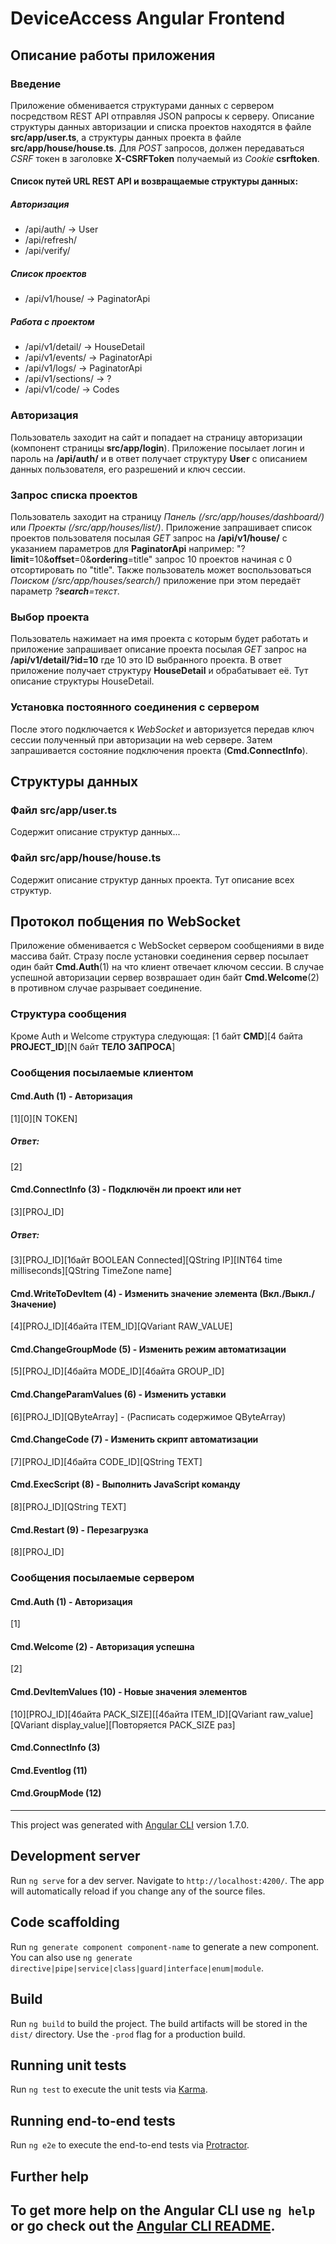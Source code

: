 # DeviceAccess Angular Frontend

## Описание работы приложения
### Введение
Приложение обменивается структурами данных с сервером посредством REST API отправляя JSON рапросы к серверу. Описание структуры данных авторизации и списка проектов находятся в файле **src/app/user.ts**, а структуры данных проекта в файле **src/app/house/house.ts**. Для _POST_ запросов, должен передаваться _CSRF_ токен в заголовке **X-CSRFToken** получаемый из _Cookie_ **csrftoken**.

#### Список путей URL REST API и возвращаемые структуры данных:
##### Авторизация
- /api/auth/ -> User
- /api/refresh/
- /api/verify/

##### Список проектов
- /api/v1/house/ -> PaginatorApi<House>
  
##### Работа с проектом
- /api/v1/detail/ -> HouseDetail
- /api/v1/events/ -> PaginatorApi<EventLog>
- /api/v1/logs/ -> PaginatorApi<Logs>
- /api/v1/sections/ -> ?
- /api/v1/code/ -> Codes

### Авторизация
Пользователь заходит на сайт и попадает на страницу авторизации (компонент страницы **src/app/login**). Приложение посылает логин и пароль на **/api/auth/** и в ответ получает структуру **User** c описанием данных пользователя, его разрешений и ключ сессии.

### Запрос списка проектов
Пользователь заходит на страницу _Панель (/src/app/houses/dashboard/)_ или _Проекты (/src/app/houses/list/)_. Приложение запрашивает список проектов пользователя посылая _GET_ запрос на **/api/v1/house/** с указанием параметров для **PaginatorApi** например: "?**limit**=10&**offset**=0&**ordering**=title" запрос 10 проектов начиная с 0 отсортировать по "title". Также пользователь может воспользоваться _Поиском (/src/app/houses/search/)_ приложение при этом передаёт параметр _?**search**=текст_.

### Выбор проекта
Пользователь нажимает на имя проекта с которым будет работать и приложение запрашивает описание проекта посылая _GET_ запрос на **/api/v1/detail/?id=10** где 10 это ID выбранного проекта. В ответ приложение получает структуру **HouseDetail** и обрабатывает её. Тут описание структуры HouseDetail.

### Установка постоянного соединения с сервером
После этого подключается к _WebSocket_ и авторизуется передав ключ сессии полученный при авторизации на web сервере. Затем запрашивается состояние подключения проекта (**Cmd.ConnectInfo**).

## Cтруктуры данных
### Файл src/app/user.ts
Содержит описание структур данных...
### Файл src/app/house/house.ts
Содержит описание структур данных проекта. Тут описание всех структур.

## Протокол побщения по WebSocket
Приложение обменивается с WebSocket сервером сообщениями в виде массива байт. Стразу после установки соединения сервер посылает один байт **Cmd.Auth**(1) на что клиент отвечает ключом сессии. В случае успешной авторизации сервер возврашает один байт **Cmd.Welcome**(2) в противном случае разрывает соединение.
### Структура сообщения
Кроме Auth и Welcome структура следующая: 
[1 байт **CMD**][4 байта **PROJECT_ID**][N байт **ТЕЛО ЗАПРОСА**]

### Сообщения посылаемые клиентом
#### Cmd.Auth (1) - Авторизация
[1][0][N TOKEN]
##### Ответ:
[2]

#### Cmd.ConnectInfo (3) - Подключён ли проект или нет
[3][PROJ_ID]
##### Ответ:
[3][PROJ_ID][1байт BOOLEAN Connected][QString IP][INT64 time milliseconds][QString TimeZone name]

#### Cmd.WriteToDevItem (4) - Изменить значение элемента (Вкл./Выкл./Значение)
[4][PROJ_ID][4байта ITEM_ID][QVariant RAW_VALUE]

#### Cmd.ChangeGroupMode (5) - Изменить режим автоматизации
[5][PROJ_ID][4байта MODE_ID][4байта GROUP_ID]

#### Cmd.ChangeParamValues (6) - Изменить уставки
[6][PROJ_ID][QByteArray] - (Расписать содержимое QByteArray)

#### Cmd.ChangeCode (7) - Изменить скрипт автоматизации
[7][PROJ_ID][4байта CODE_ID][QString TEXT]

#### Cmd.ExecScript (8) - Выполнить JavaScript команду
[8][PROJ_ID][QString TEXT]

#### Cmd.Restart (9) - Перезагрузка
[8][PROJ_ID]

### Сообщения посылаемые сервером
#### Cmd.Auth (1) - Авторизация
[1]

#### Cmd.Welcome (2) - Авторизация успешна
[2]

#### Cmd.DevItemValues (10) - Новые значения элементов
[10][PROJ_ID][4байта PACK_SIZE][[4байта ITEM_ID][QVariant raw_value][QVariant display_value][Повторяется PACK_SIZE раз]

#### Cmd.ConnectInfo (3)
#### Cmd.Eventlog (11)
#### Cmd.GroupMode (12)
---

This project was generated with [Angular CLI](https://github.com/angular/angular-cli) version 1.7.0.

## Development server

Run `ng serve` for a dev server. Navigate to `http://localhost:4200/`. The app will automatically reload if you change any of the source files.

## Code scaffolding

Run `ng generate component component-name` to generate a new component. You can also use `ng generate directive|pipe|service|class|guard|interface|enum|module`.

## Build

Run `ng build` to build the project. The build artifacts will be stored in the `dist/` directory. Use the `-prod` flag for a production build.

## Running unit tests

Run `ng test` to execute the unit tests via [Karma](https://karma-runner.github.io).

## Running end-to-end tests

Run `ng e2e` to execute the end-to-end tests via [Protractor](http://www.protractortest.org/).

## Further help

To get more help on the Angular CLI use `ng help` or go check out the [Angular CLI README](https://github.com/angular/angular-cli/blob/master/README.md).
-
